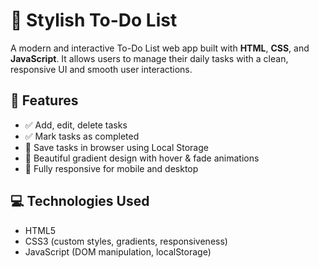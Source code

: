 # 📝 Stylish To-Do List

A modern and interactive To-Do List web app built with **HTML**, **CSS**, and **JavaScript**. It allows users to manage their daily tasks with a clean, responsive UI and smooth user interactions.

## 🚀 Features

- ✅ Add, edit, delete tasks
- ✅ Mark tasks as completed
- 💾 Save tasks in browser using Local Storage
- 🎨 Beautiful gradient design with hover & fade animations
- 📱 Fully responsive for mobile and desktop

## 💻 Technologies Used

- HTML5
- CSS3 (custom styles, gradients, responsiveness)
- JavaScript (DOM manipulation, localStorage)

